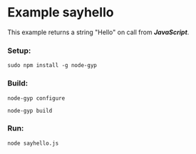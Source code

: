 # Example sayhello 
This example returns a string "Hello" on call from ***JavaScript***.<br>

### Setup:
```
sudo npm install -g node-gyp
```

### Build:

```
node-gyp configure
```
```
node-gyp build
```

### Run:

```
node sayhello.js
```
